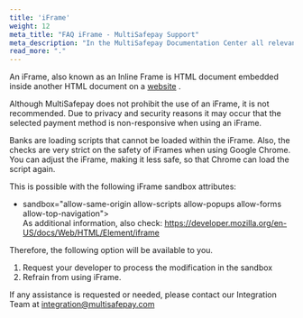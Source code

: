 ```yaml
---
title: 'iFrame'
weight: 12
meta_title: "FAQ iFrame - MultiSafepay Support"
meta_description: "In the MultiSafepay Documentation Center all relevant information regarding our Plugins and API. As well as Support pages for Payment Method, Tools and General Questions. You can also find the contact details of our Support Team and Integration Team."
read_more: "."
---
```

 
An iFrame, also known as an Inline Frame is HTML document embedded inside another HTML document on a [website](/faq/getting-started/glossary/#website) .
 
Although MultiSafepay does not prohibit the use of an iFrame, it is not recommended.
Due to privacy and security reasons it may occur that the selected payment method is non-responsive when using an iFrame.
 
Banks are loading scripts that cannot be loaded within the iFrame.
Also, the checks are very strict on the safety of iFrames when using Google Chrome.
You can adjust the iFrame, making it less safe, so that Chrome can load the script again.
 
This is possible with the following iFrame sandbox attributes:
 
* sandbox="allow-same-origin allow-scripts allow-popups allow-forms allow-top-navigation"> <br>
As additional information, also check: https://developer.mozilla.org/en-US/docs/Web/HTML/Element/iframe
 
Therefore, the following option will be available to you.
 
1. Request your developer to process the modification in the sandbox
2. Refrain from using iFrame.
 
If any assistance is requested or needed, please contact our Integration Team at <integration@multisafepay.com>
 

